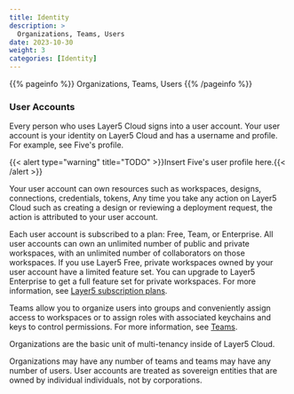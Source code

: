 ```yaml
---
title: Identity
description: >
  Organizations, Teams, Users
date: 2023-10-30
weight: 3
categories: [Identity]
---
```


{{% pageinfo %}}
Organizations, Teams, Users
{{% /pageinfo %}}

### User Accounts

Every person who uses Layer5 Cloud signs into a user account. Your user account is your identity on Layer5 Cloud and has a username and profile. For example, see Five's profile.

{{< alert type="warning" title="TODO" >}}Insert Five's user profile here.{{< /alert >}}

Your user account can own resources such as workspaces, designs, connections, credentials, tokens, Any time you take any action on Layer5 Cloud such as creating a design or reviewing a deployment request, the action is attributed to your user account.

Each user account is subscribed to a plan: Free, Team, or Enterprise. All user accounts can own an unlimited number of public and private workspaces, with an unlimited number of collaborators on those workspaces. If you use Layer5 Free, private workspaces owned by your user account have a limited feature set. You can upgrade to Layer5 Enterprise to get a full feature set for private workspaces. For more information, see [Layer5 subscription plans](https://layer5.io/pricing).

Teams allow you to organize users into groups and conveniently assign access to workspaces or to assign roles with associated keychains and keys to control permissions. For more information, see [Teams](/cloud/identity/teams).

Organizations are the basic unit of multi-tenancy inside of Layer5 Cloud.

Organizations may have any number of teams and teams may have any number of users. User accounts are treated as sovereign entities that are owned by individual individuals, not by corporations.

